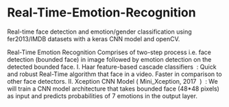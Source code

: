 # Real-Time-Emotion-Recognition
Real-time face detection and emotion/gender classification using fer2013/IMDB datasets with a keras CNN model and openCV.

Real-Time Emotion Recognition
Comprises of two-step process i.e. face detection
(bounded face) in image followed by emotion detection
on the detected bounded face. 
I.
Haar feature-based cascade classifiers ​ : Quick
and robust Real-Time algorithm that face in a
video. Faster in comparison to other face
detectors. 
II.
Xception CNN Model ( ​ Mini_Xception, 2017 ​ ) ​ : We
will train a CNN model architecture that takes
bounded face (48*48 pixels) as input and predicts
probabilities of 7 emotions in the output layer.
